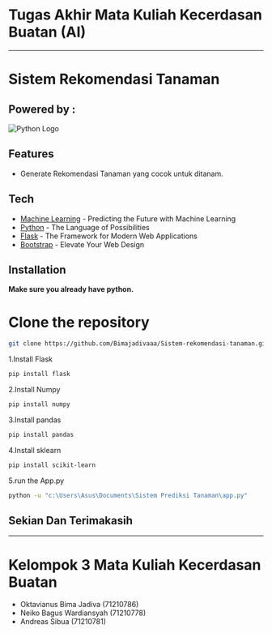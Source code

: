 # Tugas Akhir Mata Kuliah Kecerdasan Buatan (AI)
---
# Sistem Rekomendasi Tanaman
## Powered by :
<!-- ![Python Logo](https://upload.wikimedia.org/wikipedia/commons/c/c3/Python-logo-notext.svg) ![Flask Logo](https://upload.wikimedia.org/wikipedia/commons/3/3c/Flask_logo.svg)  -->
![Python Logo](https://i.pinimg.com/564x/89/fe/5c/89fe5c62a2ea81350db4069b475f6a72.jpg)
## Features
- Generate Rekomendasi Tanaman yang cocok untuk ditanam. 

## Tech
- [Machine Learning]() -  Predicting the Future with Machine Learning
- [Python]() -  The Language of Possibilities
- [Flask]() -  The Framework for Modern Web Applications
- [Bootstrap]() -  Elevate Your Web Design


## Installation
**Make sure you already have python.** 
# Clone the repository
```sh
git clone https://github.com/Bimajadivaaa/Sistem-rekomendasi-tanaman.git
```
1.Install Flask
```sh
pip install flask
```
2.Install Numpy
```sh
pip install numpy
```
3.Install pandas
```sh
pip install pandas
```
4.Install sklearn
```sh
pip install scikit-learn
```
5.run the App.py
```sh
python -u "c:\Users\Asus\Documents\Sistem Prediksi Tanaman\app.py"
```

## Sekian Dan Terimakasih
---
# Kelompok 3 Mata Kuliah Kecerdasan Buatan
- Oktavianus Bima Jadiva (71210786)
- Neiko Bagus Wardiansyah (71210778)
- Andreas Sibua (71210781)




